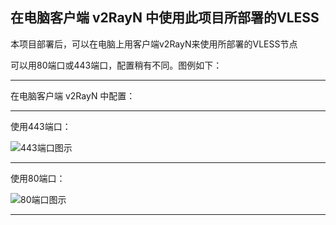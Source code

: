 ## 在电脑客户端 v2RayN 中使用此项目所部署的VLESS



本项目部署后，可以在电脑上用客户端v2RayN来使用所部署的VLESS节点

可以用80端口或443端口，配置稍有不同。图例如下：

****

在电脑客户端 v2RayN 中配置：

***

使用443端口：

![443端口图示](https://github.com/mixool/heroku/raw/master/tutorial/img/%E5%AE%A2%E6%88%B7%E7%AB%AFv2RayN-VLESS-443.png)

***

使用80端口：

![80端口图示](https://github.com/mixool/heroku/tree/master/tutorial/img/%E5%AE%A2%E6%88%B7%E7%AB%AFv2RayN-VLESS-80.png)
***
